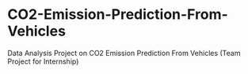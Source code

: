 # CO2-Emission-Prediction-From-Vehicles
Data Analysis Project on CO2 Emission Prediction From Vehicles (Team Project for Internship)
